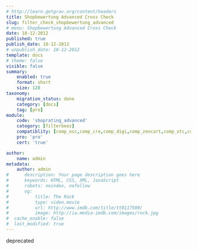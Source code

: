 ```yaml
---
# http://learn.getgrav.org/content/headers
title: Shopbewertung Advanced Cross Check
slug: filter_check_shopbewertung_advanced
# menu: Shopbewertung Advanced Cross Check
date: 18-12-2012
published: true
publish_date: 18-12-2012
# unpublish_date: 18-12-2012
template: docs
# theme: false
visible: false
summary:
    enabled: true
    format: short
    size: 128
taxonomy:
    migration_status: done
    category: [docs]
    tag: [pro]
module:
    code: 'shoprating_advanced'
    category: [filterbeez]
    compatiblity: [comp_osc,comp_cre,comp_digi,comp_zencart,comp_xtc,comp_xtcm2,comp_gambio]
    pro: 'pro'
    cert: 'true' 

author:
    name: admin
metadata:
    author: admin
#      description: Your page description goes here
#      keywords: HTML, CSS, XML, JavaScript
#      robots: noindex, nofollow
#      og:
#          title: The Rock
#          type: video.movie
#          url: http://www.imdb.com/title/tt0117500/
#          image: http://ia.media-imdb.com/images/rock.jpg
#  cache_enable: false
#  last_modified: true
---
```

deprecated

<!--
Als Teil des [Shopbewertung Profi ](/dokumentation/mailbeez/shoprating_advanced/)Modules prüft dieser Filter, ob ein Kunde die Emails des einfachen Shopbewertung-Modules erhalten oder blockiert hat.

Wenn Sie vor der Installation des Profi Modules die einfache Version benutzt haben, wird dieser Filter sicherstellen, dass Kunden nicht doppelt kontaktiert werden.
-->